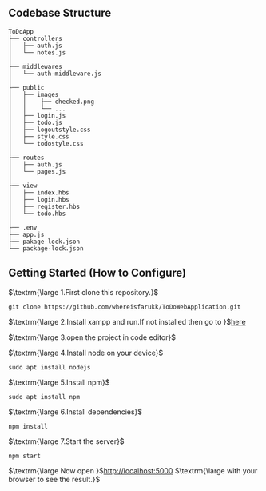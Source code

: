 ## Codebase Structure

```
ToDoApp
├── controllers
│   ├── auth.js
│   └── notes.js
│
├── middlewares
│   └── auth-middleware.js
│ 
├── public
│   ├── images
│   │    ├── checked.png
│   │    └── ...
│   ├── login.js
│   ├── todo.js
│   ├── logoutstyle.css
│   ├── style.css
│   └── todostyle.css
│
├── routes
│   ├── auth.js  
│   └── pages.js
│
├── view
│   ├── index.hbs  
│   ├── login.hbs
│   ├── register.hbs 
│   └── todo.hbs
│   
├── .env
├── app.js
├── pakage-lock.json
└── package-lock.json

```

## Getting Started (How to Configure)
$\textrm{\large 1.First clone this repository.}$
```
git clone https://github.com/whereisfarukk/ToDoWebApplication.git
```
$\textrm{\large 2.Install xampp and run.If not installed then go to }$[here](https://linux.how2shout.com/how-to-install-xampp-on-ubuntu-20-04-lts/)

$\textrm{\large 3.open the project in code editor}$

$\textrm{\large 4.Install node on your device}$
``` 
sudo apt install nodejs
```
$\textrm{\large 5.Install npm}$
```
sudo apt install npm
```
$\textrm{\large 6.Install dependencies}$
```
npm install
```
$\textrm{\large 7.Start the server}$
```
npm start
```

$\textrm{\large Now open }$[http://localhost:5000](http://localhost:5000) $\textrm{\large with your browser to see the result.}$




